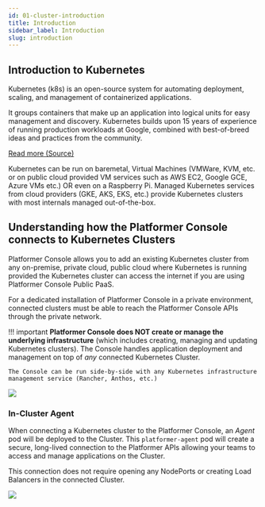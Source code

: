 ```yaml
---
id: 01-cluster-introduction
title: Introduction
sidebar_label: Introduction
slug: introduction
---
```


## Introduction to Kubernetes

Kubernetes (k8s) is an open-source system for automating deployment, scaling, and management of containerized applications.

It groups containers that make up an application into logical units for easy management and discovery.
Kubernetes builds upon 15 years of experience of running production workloads at Google, combined with best-of-breed ideas and practices from the community.

[Read more (Source)](https://kubernetes.io)

Kubernetes can be run on baremetal, Virtual Machines (VMWare, KVM, etc. or on public cloud provided VM services such as AWS EC2, Google GCE, Azure VMs etc.) OR even on a Raspberry Pi. Managed Kubernetes services from cloud providers (GKE, AKS, EKS, etc.) provide Kubernetes clusters with most internals managed out-of-the-box.

## Understanding how the Platformer Console connects to Kubernetes Clusters

Platformer Console allows you to add an existing Kubernetes cluster from any on-premise, private cloud, public cloud where Kubernetes is running provided the Kubernetes cluster can access the internet if you are using Platformer Console Public PaaS.

For a dedicated installation of Platformer Console in a private environment, connected clusters must be able to reach the Platformer Console APIs through the private network.

!!! important
    **Platformer Console does NOT create or manage the underlying infrastructure** (which includes creating, managing and updating Kubernetes clusters). The Console handles application deployment and management on top of *any* connected Kubernetes Cluster.
 
    The Console can be run side-by-side with any Kubernetes infrastructure management service (Rancher, Anthos, etc.)

![](/assets/images/docs/cluster-connections-overview.png)

### In-Cluster Agent

When connecting a Kubernetes cluster to the Platformer Console, an *Agent* pod will be deployed to the Cluster. This `platformer-agent` pod will create a secure, long-lived connection to the Platformer APIs allowing your teams to access and manage applications on the Cluster.

This connection does not require opening any NodePorts or creating Load Balancers in the connected Cluster.

![](/assets/images/docs/agent-overview.png)

